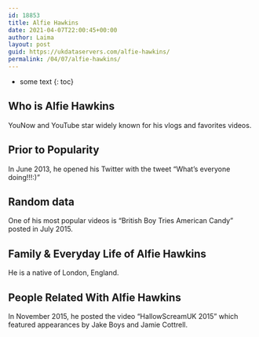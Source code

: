 ```yaml
---
id: 18853
title: Alfie Hawkins
date: 2021-04-07T22:00:45+00:00
author: Laima
layout: post
guid: https://ukdataservers.com/alfie-hawkins/
permalink: /04/07/alfie-hawkins/
---
```


* some text
{: toc}


## Who is Alfie Hawkins
                  
                  
                  
YouNow and YouTube star widely known for his vlogs and favorites videos. 
                  
              
            
              
            
                
                
                
## Prior to Popularity
                  
                  
                  
In June 2013, he opened his Twitter with the tweet &#8220;What&#8217;s everyone doing!!!:)&#8221;
                  
              
            
              
            
                
                
                
## Random data
                  
                  
                  
One of his most popular videos is &#8220;British Boy Tries American Candy&#8221; posted in July 2015.
                  
              
            
              
            
                
                
                
## Family & Everyday Life of Alfie Hawkins
                  
                  
                  
He is a native of London, England.
                  
              
            
              
            
                
                
                
## People Related With Alfie Hawkins
                  
                  
                  
In November 2015, he posted the video &#8220;HallowScreamUK 2015&#8221; which featured appearances by Jake Boys and Jamie Cottrell.
                  
              
            
              
            
                
              
            
              
              
            
            
              
            
          
          
          